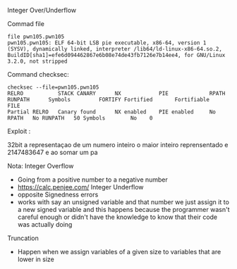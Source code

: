 
Integer Over/Underflow


Commad file
```
file pwn105.pwn105    
pwn105.pwn105: ELF 64-bit LSB pie executable, x86-64, version 1 (SYSV), dynamically linked, interpreter /lib64/ld-linux-x86-64.so.2, BuildID[sha1]=efe6d094462867e6b08e74de43fb7126e7b14ee4, for GNU/Linux 3.2.0, not stripped
```


Command checksec:

```
checksec --file=pwn105.pwn105 
RELRO           STACK CANARY      NX            PIE             RPATH      RUNPATH      Symbols         FORTIFY Fortified       Fortifiable     FILE
Partial RELRO   Canary found      NX enabled    PIE enabled     No RPATH   No RUNPATH   50 Symbols        No    0         
```


Exploit :

32bit a representaçao de um numero inteiro 
o maior inteiro reprensentado e 2147483647
e ao somar um pa





Nota: 
Integer Overflow 
- Going from a positive number to a negative number
- https://calc.penjee.com/
Integer Underflow
- opposite
Signedness errors 
- works with say an unsigned variable and that number we just assign it to a new signed variable and this happens because the programmer wasn't careful enough or didn't have the knowledge to know that their code was actually doing

Truncation
- Happen when we assign variables of a given size to variables that are lower in size 